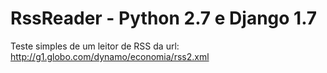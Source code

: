 # RssReader - Python 2.7 e Django 1.7
Teste simples de um leitor de RSS da url: http://g1.globo.com/dynamo/economia/rss2.xml
